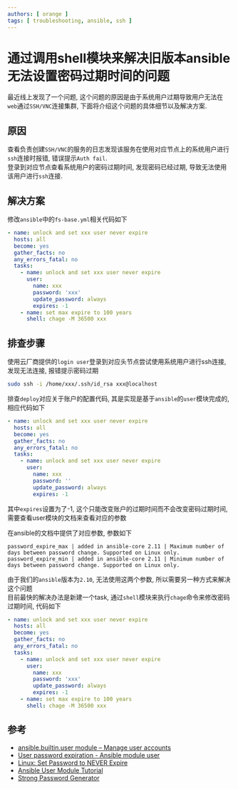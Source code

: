 ```yaml
---
authors: [ orange ]
tags: [ troubleshooting, ansible, ssh ]
---
```


# 通过调用shell模块来解决旧版本ansible无法设置密码过期时间的问题

最近线上发现了一个问题, 这个问题的原因是由于系统用户过期导致用户无法在`web`通过`SSH/VNC`连接集群, 下面将介绍这个问题的具体细节以及解决方案.

<!--truncate-->

## 原因

查看负责创建`SSH/VNC`的服务的日志发现该服务在使用对应节点上的系统用户进行`ssh`连接时报错, 错误提示`Auth fail`.<br/>
登录到对应节点查看系统用户的密码过期时间, 发现密码已经过期, 导致无法使用该用户进行`ssh`连接.<br/>

## 解决方案

修改`ansible`中的`fs-base.yml`相关代码如下

```yaml
- name: unlock and set xxx user never expire
  hosts: all
  become: yes
  gather_facts: no
  any_errors_fatal: no
  tasks:
    - name: unlock and set xxx user never expire
      user:
        name: xxx
        password: 'xxx'
        update_password: always
        expires: -1
    - name: set max expire to 100 years
      shell: chage -M 36500 xxx
```

## 排查步骤

使用云厂商提供的`login user`登录到对应头节点尝试使用系统用户进行ssh连接, 发现无法连接, 报错提示密码过期<br/>

```bash
sudo ssh -i /home/xxx/.ssh/id_rsa xxx@localhost
```

排查`deploy`对应关于账户的配置代码, 其是实现是基于`ansible`的`user`模块完成的, 相应代码如下<br/>

```yml
- name: unlock and set xxx user never expire
  hosts: all
  become: yes
  gather_facts: no
  any_errors_fatal: no
  tasks:
    - name: unlock and set xxx user never expire
      user:
        name: xxx
        password: ''
        update_password: always
        expires: -1
```

其中`expires`设置为了-1, 这个只能改变账户的过期时间而不会改变密码过期时间, 需要查看user模块的文档来查看对应的参数<br/>

在ansible的文档中提供了对应参数, 参数如下<br/>

```text
password_expire_max | added in ansible-core 2.11 | Maximum number of days between password change. Supported on Linux only.
password_expire_min | added in ansible-core 2.11 | Minimum number of days between password change. Supported on Linux only.
```

由于我们的`ansible`版本为`2.10`, 无法使用这两个参数, 所以需要另一种方式来解决这个问题<br/>
目前最快的解决办法是新建一个task, 通过`shell`模块来执行`chage`命令来修改密码过期时间, 代码如下<br/>

```yaml
- name: unlock and set xxx user never expire
  hosts: all
  become: yes
  gather_facts: no
  any_errors_fatal: no
  tasks:
    - name: unlock and set xxx user never expire
      user:
        name: xxx
        password: 'xxx'
        update_password: always
        expires: -1
    - name: set max expire to 100 years
      shell: chage -M 36500 xxx
```

## 参考

- [ansible.builtin.user module – Manage user accounts](https://docs.ansible.com/ansible/latest/collections/ansible/builtin/user_module.html)
- [User password expiration - Ansible module user](https://www.ansiblepilot.com/articles/user-password-expiration-ansible-module-user/)
- [Linux: Set Password to NEVER Expire](https://www.shellhacks.com/linux-set-password-to-never-expire/)
- [Ansible User Module Tutorial](https://linuxhint.com/ansible-user-module-tutorial/)
- [Strong Password Generator](https://delinea.com/resources/password-generator-it-tool)